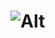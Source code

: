 # ![Alt](https://repobeats.axiom.co/api/embed/3dd6b3cccca26fe2537f4fd7ea1f695a1e8746d0.svg "Repobeats analytics image")
